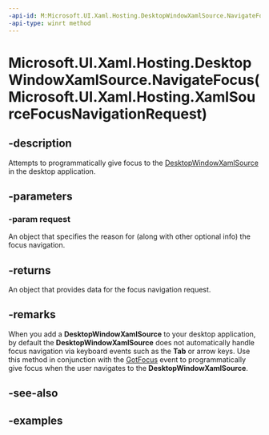 ```yaml
---
-api-id: M:Microsoft.UI.Xaml.Hosting.DesktopWindowXamlSource.NavigateFocus(Microsoft.UI.Xaml.Hosting.XamlSourceFocusNavigationRequest)
-api-type: winrt method
---
```


# Microsoft.UI.Xaml.Hosting.DesktopWindowXamlSource.NavigateFocus(Microsoft.UI.Xaml.Hosting.XamlSourceFocusNavigationRequest)

<!--
public Microsoft.UI.Xaml.Hosting.XamlSourceFocusNavigationResult NavigateFocus (Microsoft.UI.Xaml.Hosting.XamlSourceFocusNavigationRequest request);
-->

## -description

Attempts to programmatically give focus to the [DesktopWindowXamlSource](desktopwindowxamlsource.md) in the desktop application.

## -parameters

### -param request

An object that specifies the reason for (along with other optional info) the focus navigation.

## -returns

An object that provides data for the focus navigation request.

## -remarks

When you add a **DesktopWindowXamlSource** to your desktop application, by default the **DesktopWindowXamlSource** does not automatically handle focus navigation via keyboard events such as the **Tab** or arrow keys. Use this method in conjunction with the [GotFocus](desktopwindowxamlsource_gotfocus.md) event to programmatically give focus when the user navigates to the **DesktopWindowXamlSource**.

## -see-also

## -examples
